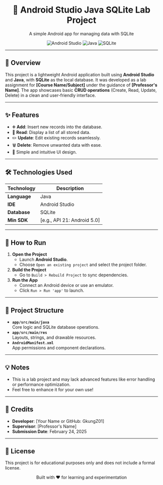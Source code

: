 <div align="center">
  <h1>📱 Android Studio Java SQLite Lab Project</h1>
  <p>A simple Android app for managing data with SQLite</p>
  <img src="https://img.shields.io/badge/Android-Studio-3DDC84?style=flat&logo=android-studio&logoColor=white" alt="Android Studio">
  <img src="https://img.shields.io/badge/Java-ED8B00?style=flat&logo=java&logoColor=white" alt="Java">
  <img src="https://img.shields.io/badge/SQLite-003B57?style=flat&logo=sqlite&logoColor=white" alt="SQLite">
</div>

---

## 🌟 Overview
This project is a lightweight Android application built using **Android Studio** and **Java**, with **SQLite** as the local database. It was developed as a lab assignment for **[Course Name/Subject]** under the guidance of **[Professor's Name]**. The app showcases basic **CRUD operations** (Create, Read, Update, Delete) in a clean and user-friendly interface.

---

## ✨ Features
- ➕ **Add**: Insert new records into the database.
- 📖 **Read**: Display a list of all stored data.
- ✏️ **Update**: Edit existing records seamlessly.
- 🗑️ **Delete**: Remove unwanted data with ease.
- 🎨 Simple and intuitive UI design.

---

## 🛠️ Technologies Used
| Technology       | Description                       |
|------------------|-----------------------------------|
| **Language**     | Java                              |
| **IDE**          | Android Studio                    |
| **Database**     | SQLite                            |
| **Min SDK**      | [e.g., API 21: Android 5.0]       |

---

## 🚀 How to Run
1. **Open the Project**  
   - Launch **Android Studio**.
   - Choose `Open an existing project` and select the project folder.
2. **Build the Project**  
   - Go to `Build > Rebuild Project` to sync dependencies.
3. **Run the App**  
   - Connect an Android device or use an emulator.
   - Click `Run > Run 'app'` to launch.

---

## 📂 Project Structure
- **`app/src/main/java`**  
  Core logic and SQLite database operations.
- **`app/src/main/res`**  
  Layouts, strings, and drawable resources.
- **`AndroidManifest.xml`**  
  App permissions and component declarations.

---

## 💡 Notes
- This is a lab project and may lack advanced features like error handling or performance optimization.
- Feel free to enhance it for your own use!

---

## 🙌 Credits
- **Developer**: [Your Name or GitHub: GkungZ01]  
- **Supervisor**: [Professor's Name]  
- **Submission Date**: February 24, 2025  

---

## 📜 License
This project is for educational purposes only and does not include a formal license.

<div align="center">
  <p>Built with ❤️ for learning and experimentation</p>
</div>